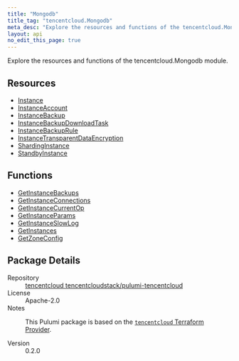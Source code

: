 ```yaml
---
title: "Mongodb"
title_tag: "tencentcloud.Mongodb"
meta_desc: "Explore the resources and functions of the tencentcloud.Mongodb module."
layout: api
no_edit_this_page: true
---
```


<!-- WARNING: this file was generated by Pulumi Docs Generator. -->
<!-- Do not edit by hand unless you're certain you know what you are doing! -->

Explore the resources and functions of the tencentcloud.Mongodb module.

<h2 id="resources">Resources</h2>
<ul class="api">
    <li><a href="instance/" title="Instance"><span class="api-symbol api-symbol--resource"></span>Instance</a></li>
    <li><a href="instanceaccount/" title="InstanceAccount"><span class="api-symbol api-symbol--resource"></span>InstanceAccount</a></li>
    <li><a href="instancebackup/" title="InstanceBackup"><span class="api-symbol api-symbol--resource"></span>InstanceBackup</a></li>
    <li><a href="instancebackupdownloadtask/" title="InstanceBackupDownloadTask"><span class="api-symbol api-symbol--resource"></span>InstanceBackupDownloadTask</a></li>
    <li><a href="instancebackuprule/" title="InstanceBackupRule"><span class="api-symbol api-symbol--resource"></span>InstanceBackupRule</a></li>
    <li><a href="instancetransparentdataencryption/" title="InstanceTransparentDataEncryption"><span class="api-symbol api-symbol--resource"></span>InstanceTransparentDataEncryption</a></li>
    <li><a href="shardinginstance/" title="ShardingInstance"><span class="api-symbol api-symbol--resource"></span>ShardingInstance</a></li>
    <li><a href="standbyinstance/" title="StandbyInstance"><span class="api-symbol api-symbol--resource"></span>StandbyInstance</a></li>
</ul>

<h2 id="functions">Functions</h2>
<ul class="api">
    <li><a href="getinstancebackups/" title="GetInstanceBackups"><span class="api-symbol api-symbol--function"></span>GetInstanceBackups</a></li>
    <li><a href="getinstanceconnections/" title="GetInstanceConnections"><span class="api-symbol api-symbol--function"></span>GetInstanceConnections</a></li>
    <li><a href="getinstancecurrentop/" title="GetInstanceCurrentOp"><span class="api-symbol api-symbol--function"></span>GetInstanceCurrentOp</a></li>
    <li><a href="getinstanceparams/" title="GetInstanceParams"><span class="api-symbol api-symbol--function"></span>GetInstanceParams</a></li>
    <li><a href="getinstanceslowlog/" title="GetInstanceSlowLog"><span class="api-symbol api-symbol--function"></span>GetInstanceSlowLog</a></li>
    <li><a href="getinstances/" title="GetInstances"><span class="api-symbol api-symbol--function"></span>GetInstances</a></li>
    <li><a href="getzoneconfig/" title="GetZoneConfig"><span class="api-symbol api-symbol--function"></span>GetZoneConfig</a></li>
</ul>

<h2 id="package-details">Package Details</h2>
<dl class="package-details">
	<dt>Repository</dt>
	<dd><a href="https://github.com/tencentcloudstack/pulumi-tencentcloud">tencentcloud tencentcloudstack/pulumi-tencentcloud</a></dd>
	<dt>License</dt>
	<dd>Apache-2.0</dd>
	<dt>Notes</dt>
	<dd><p>This Pulumi package is based on the <a href="https://github.com/tencentcloudstack/terraform-provider-tencentcloud"><code>tencentcloud</code> Terraform Provider</a>.</p>
</dd>
	<dt>Version</dt>
	<dd>0.2.0</dd>
</dl>

